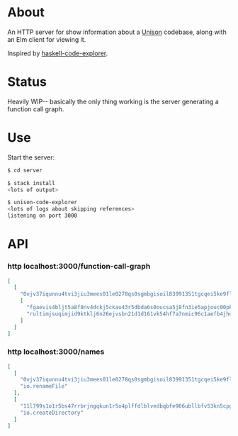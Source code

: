 # About

An HTTP server for show information about a [Unison](http://unisonweb.org/) codebase, along with an Elm client for viewing it.

Inspired by [haskell-code-explorer](https://github.com/alexwl/haskell-code-explorer).

# Status

Heavily WIP-- basically the only thing working is the server generating a function call graph.

# Use

Start the server:
```sh
$ cd server

$ stack install
<lots of output>

$ unison-code-explorer
<lots of logs about skipping references>
listening on port 3000
```

# API

### http localhost:3000/function-call-graph

```json
[
  [
    "0vjv37iqunnu4tvi3jiu3mees01le0278qs0sgmbgisoil83991351tgcqei5ke9flelqocsbh7n18t0n2s1ijorde2l3ol22327mv8",
    [
      "fgaevis4bljt5a8f8nv4dckj5ckau43r5dbda6s0oucsa5j8fn3ie5apjouc00pksqpja5vbud0d0joavnu7mcbja1mr56jumfu8d5g",
      "rultimjsuqimjid9ktklj6n26ejvsbn21d1d161vk54hf7a7nmic96c1aefb4jhoko520e6fbtetje3fe54i4mhdjrh3p7movr3uk70"
    ]
  ]
]
```

### http localhost:3000/names

```json
[
  [
    "0vjv37iqunnu4tvi3jiu3mees01le0278qs0sgmbgisoil83991351tgcqei5ke9flelqocsbh7n18t0n2s1ijorde2l3ol22327mv8",
    "io.renameFile"
  ],
  [
    "11l799s1o1r5bs47rrbrjngqkun1r5o4plffdlblvedbqbfe966ubllbfv53kn5cpgsinjogd873iuiaaoeun5liqt9vp9t6jkdlhm0",
    "io.createDirectory"
  ]
]
```
